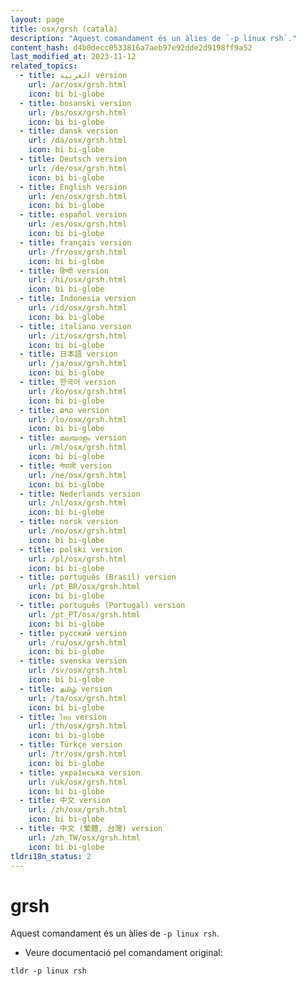 ```yaml
---
layout: page
title: osx/grsh (català)
description: "Aquest comandament és un àlies de `-p linux rsh`."
content_hash: d4b0decc0533816a7aeb97e92dde2d9198ff9a52
last_modified_at: 2023-11-12
related_topics:
  - title: العربية version
    url: /ar/osx/grsh.html
    icon: bi bi-globe
  - title: bosanski version
    url: /bs/osx/grsh.html
    icon: bi bi-globe
  - title: dansk version
    url: /da/osx/grsh.html
    icon: bi bi-globe
  - title: Deutsch version
    url: /de/osx/grsh.html
    icon: bi bi-globe
  - title: English version
    url: /en/osx/grsh.html
    icon: bi bi-globe
  - title: español version
    url: /es/osx/grsh.html
    icon: bi bi-globe
  - title: français version
    url: /fr/osx/grsh.html
    icon: bi bi-globe
  - title: हिन्दी version
    url: /hi/osx/grsh.html
    icon: bi bi-globe
  - title: Indonesia version
    url: /id/osx/grsh.html
    icon: bi bi-globe
  - title: italiano version
    url: /it/osx/grsh.html
    icon: bi bi-globe
  - title: 日本語 version
    url: /ja/osx/grsh.html
    icon: bi bi-globe
  - title: 한국어 version
    url: /ko/osx/grsh.html
    icon: bi bi-globe
  - title: ລາວ version
    url: /lo/osx/grsh.html
    icon: bi bi-globe
  - title: മലയാളം version
    url: /ml/osx/grsh.html
    icon: bi bi-globe
  - title: नेपाली version
    url: /ne/osx/grsh.html
    icon: bi bi-globe
  - title: Nederlands version
    url: /nl/osx/grsh.html
    icon: bi bi-globe
  - title: norsk version
    url: /no/osx/grsh.html
    icon: bi bi-globe
  - title: polski version
    url: /pl/osx/grsh.html
    icon: bi bi-globe
  - title: português (Brasil) version
    url: /pt_BR/osx/grsh.html
    icon: bi bi-globe
  - title: português (Portugal) version
    url: /pt_PT/osx/grsh.html
    icon: bi bi-globe
  - title: русский version
    url: /ru/osx/grsh.html
    icon: bi bi-globe
  - title: svenska version
    url: /sv/osx/grsh.html
    icon: bi bi-globe
  - title: தமிழ் version
    url: /ta/osx/grsh.html
    icon: bi bi-globe
  - title: ไทย version
    url: /th/osx/grsh.html
    icon: bi bi-globe
  - title: Türkçe version
    url: /tr/osx/grsh.html
    icon: bi bi-globe
  - title: українська version
    url: /uk/osx/grsh.html
    icon: bi bi-globe
  - title: 中文 version
    url: /zh/osx/grsh.html
    icon: bi bi-globe
  - title: 中文 (繁體, 台灣) version
    url: /zh_TW/osx/grsh.html
    icon: bi bi-globe
tldri18n_status: 2
---
```

# grsh

Aquest comandament és un àlies de `-p linux rsh`.

- Veure documentació pel comandament original:

`tldr -p linux rsh`
